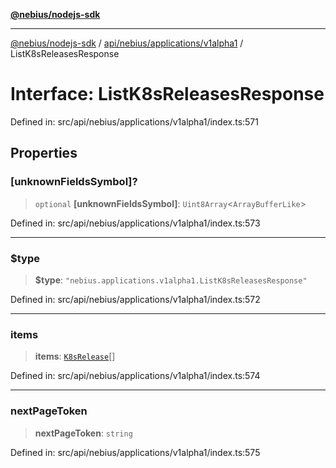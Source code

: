 [**@nebius/nodejs-sdk**](../../../../../README.md)

---

[@nebius/nodejs-sdk](../../../../../README.md) / [api/nebius/applications/v1alpha1](../README.md) / ListK8sReleasesResponse

# Interface: ListK8sReleasesResponse

Defined in: src/api/nebius/applications/v1alpha1/index.ts:571

## Properties

### \[unknownFieldsSymbol\]?

> `optional` **\[unknownFieldsSymbol\]**: `Uint8Array`\<`ArrayBufferLike`\>

Defined in: src/api/nebius/applications/v1alpha1/index.ts:573

---

### $type

> **$type**: `"nebius.applications.v1alpha1.ListK8sReleasesResponse"`

Defined in: src/api/nebius/applications/v1alpha1/index.ts:572

---

### items

> **items**: [`K8sRelease`](K8sRelease.md)[]

Defined in: src/api/nebius/applications/v1alpha1/index.ts:574

---

### nextPageToken

> **nextPageToken**: `string`

Defined in: src/api/nebius/applications/v1alpha1/index.ts:575

